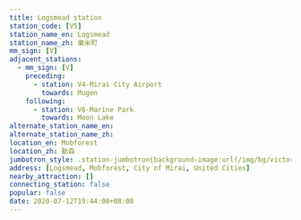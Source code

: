 ```yaml
---
title: Logsmead station
station_code: [V5]
station_name_en: Logsmead
station_name_zh: 樂米町
mm_sign: [V]
adjacent_stations:
  - mm_sign: [V]
    preceding:
      - station: V4-Mirai City Airport
        towards: Mugen
    following:
      - station: V6-Marine Park
        towards: Moon Lake
alternate_station_name_en: 
alternate_station_name_zh: 
location_en: Mobforest
location_zh: 動森
jumbotron_style: .station-jumbotron{background-image:url(/img/bg/victoryline.png);background-repeat:no-repeat;background-size:100% 10px;background-position:0 130px}
address: [Logsmead, Mobforest, City of Mirai, United Cities]
nearby_attraction: []
connecting_station: false
popular: false
date: 2020-07-12T19:44:00+08:00
---
```


